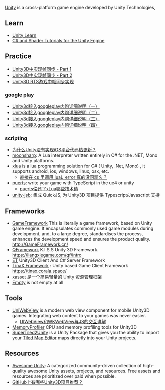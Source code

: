 [Unity](https://unity.com/) is a cross-platform game engine developed by Unity Technologies, 



## Learn
- [Unity Learn](https://learn.unity.com/)
- [C# and Shader Tutorials for the Unity Engine](https://catlikecoding.com/unity/tutorials/)



## Practice
- [Unity3D中实现帧同步 - Part 1](http://jjyy.guru/unity3d-lock-step-part-1)
- [Unity3D中实现帧同步 - Part 2](http://jjyy.guru/unity3d-lock-step-part-2)
- [Unity3D RTS游戏中帧同步实现](https://gameinstitute.qq.com/community/detail/113377)

### google play
- [ Unity3d接入googleplay内购详细说明（一）](http://blog.csdn.net/qq15233635728/article/details/44015225)
- [ Unity3d接入googleplay内购详细说明（二）](http://blog.csdn.net/qq15233635728/article/details/44016403)
- [ Unity3d接入googleplay内购详细说明（三）](http://blog.csdn.net/qq15233635728/article/details/44017543)
- [ Unity3d接入googleplay内购详细说明（四）](http://blog.csdn.net/qq15233635728/article/details/44018079)

### scripting
- [为什么Unity没有实现iOS平台代码热更新？](https://www.zhihu.com/question/28079874/answer/57706353)
- [moonsharp](http://www.moonsharp.org/): A Lua interpreter written entirely in C# for the .NET, Mono and Unity platforms.
- [xlua](https://github.com/Tencent/xLua) is a lua programming solution for C# ( Unity, .Net, Mono) , it supports android, ios, windows, linux, osx, etc.
  - [直接在 cs 里调用 luaL_error 真的没问题么？](https://github.com/Tencent/xLua/issues/14)
- [puerts](https://github.com/Tencent/puerts): write your game with TypeScript in the ue4 or unity
  - [puerts偿还了xLua哪些技术债](https://zhuanlan.zhihu.com/p/195320417)
- [unity-jsb](https://github.com/ialex32x/unity-jsb): 集成 QuickJS, 为 Unity3D 项目提供 Typescript/Javascript 支持



## Frameworks
- [GameFramework](https://github.com/EllanJiang/GameFramework) This is literally a game framework, based on Unity game engine. It encapsulates commonly used game modules during development, and, to a large degree, standardises the process, enhances the development speed and ensures the product quality. http://GameFramework.cn/
- [QFramework](https://github.com/liangxiegame/QFramework) K.I.S.S Unity 3D Framework. https://liangxiegame.com/qf/intro
- [ET](https://github.com/egametang/ET) Unity3D Client And C# Server Framework
- [TinaX Framework](https://github.com/yomunsam/TinaX) : Unity based Game Client Framework https://tinax.corala.space/
- [xasset](https://github.com/xasset/xasset) 是一个简易轻量的 Unity 资源管理框架
- [Empty](https://github.com/zcy0220/Empty) is not empty at all



## Tools
- [UniWebView](https://uniwebview.com/) is a modern web view component for mobile Unity3D games. Integrating web content to your games was never easier.
  - [UIWebView和WKWebView与JS的交互详解](https://juejin.im/post/5d5148f2f265da03da2488d7)
- [MemoryProfiler](https://github.com/larryhou/MemoryProfiler) CPU and memory profiling tools for Unity3D
- [SuperTiled2Unity](https://github.com/Seanba/SuperTiled2Unity) is a Unity Package that gives you the ability to import your [Tiled Map Editor](https://www.mapeditor.org/) maps directly into your Unity projects.



## Resources
- [Awesome Unity](https://github.com/RyanNielson/awesome-unity): A categorized community-driven collection of high-quality awesome Unity assets, projects, and resources. Free assets and resources are prioritized over paid when possible.
- [GitHub上有哪些Unity3D项目推荐？](https://zhuanlan.zhihu.com/p/53913159)
